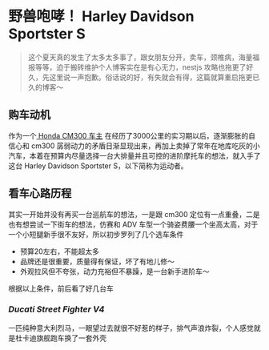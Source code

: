 <!--
 * @Author: TonyInBeijing
 * @Date: 2022-08-29 23:21:49
 * @LastEditors: TonyInBeijing
 * @LastEditTime: 2022-08-29 23:47:29
 * @FilePath: /my-doc/折腾记/野兽咆哮-HarleyDavidsonSportsterS.md
 * @Description: 
 * 
-->
# 野兽咆哮！ Harley Davidson Sportster S 

>这个夏天真的发生了太多太多事了，跟女朋友分开，卖车，颈椎病，海量福报等等，迫于搬砖维护个人博客实在是有心无力，nestjs 攻略也拖更了好久，先这里说一声抱歉。俗话说的好，有失就会有得，这篇就算重启拖更已久的博客～

## 购车动机

作为一个[ Honda CM300 车主](https://blog.yuehaowei.fun/archives/%E7%96%AB%E6%83%85%E4%B9%8B%E4%B8%8B%E6%96%B0%E7%9A%84%E9%80%9A%E5%8B%A4%E6%96%B9%E5%BC%8F-hondawingcm300) 在经历了3000公里的实习期以后，逐渐膨胀的自信心和 cm300 孱弱动力的矛盾日渐显现出来，再加上卖掉了常年在地库吃灰的小汽车，本着在预算内尽量选择一台大排量并且可控的进阶摩托车的想法，就入手了这台 Harley Davidson Sportster S，以下简称为运动者。

## 看车心路历程

其实一开始并没有再买一台巡航车的想法，一是跟 cm300 定位有一点重叠，二是也有想尝试一下街车的想法，仿赛和 ADV 车型一个骑姿费腰一个坐高太高，对于一个小短腿新手很不友好，所以初步罗列了几个选车条件

- 预算20左右，不能超太多
- 品牌还是很重要，质量得有保证，坏了有地儿修～
- 外观拉风但不夸张，动力充裕但不暴躁，是一台新手进阶车～
  
根据以上条件，前后看了好几台车

### *Ducati Street Fighter V4*
一匹纯种意大利烈马，一眼望过去就很不好惹的样子，排气声浪炸裂，个人感觉就是杜卡迪旗舰跑车换了一套外壳



